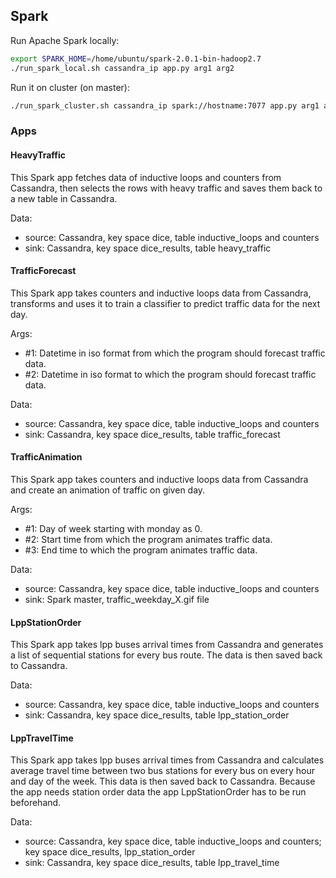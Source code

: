 ## Spark

Run Apache Spark locally:

```bash
export SPARK_HOME=/home/ubuntu/spark-2.0.1-bin-hadoop2.7
./run_spark_local.sh cassandra_ip app.py arg1 arg2
```

Run it on cluster (on master):

```bash
./run_spark_cluster.sh cassandra_ip spark://hostname:7077 app.py arg1 arg2
```

### Apps

#### HeavyTraffic

This Spark app fetches data of inductive loops and counters from Cassandra, then
selects the rows with heavy traffic and saves them back to a new table in
Cassandra.

Data:
* source: Cassandra, key space dice, table inductive_loops and counters
* sink: Cassandra, key space dice_results, table heavy_traffic

#### TrafficForecast

This Spark app takes counters and inductive loops data from Cassandra,
transforms and uses it to train a classifier to predict traffic data for the
next day.

Args:
* \#1: Datetime in iso format from which the program should forecast traffic
data.
* \#2: Datetime in iso format to which the program should forecast traffic data.

Data:
* source: Cassandra, key space dice, table inductive_loops and counters
* sink: Cassandra, key space dice_results, table traffic_forecast

#### TrafficAnimation

This Spark app takes counters and inductive loops data from Cassandra and create
an animation of traffic on given day.

Args:
* \#1: Day of week starting with monday as 0.
* \#2: Start time from which the program animates traffic data.
* \#3: End time to which the program animates traffic data.

Data:
* source: Cassandra, key space dice, table inductive_loops and counters
* sink: Spark master, traffic_weekday_X.gif file

#### LppStationOrder

This Spark app takes lpp buses arrival times from Cassandra and generates a list
of sequential stations for every bus route. The data is then saved back to
Cassandra.

Data:
* source: Cassandra, key space dice, table inductive_loops and counters
* sink: Cassandra, key space dice_results, table lpp_station_order

#### LppTravelTime

This Spark app takes lpp buses arrival times from Cassandra and calculates
average travel time between two bus stations for every bus on every hour and
day of the week. This data is then saved back to Cassandra. Because the app
needs station order data the app LppStationOrder has to be run beforehand. 

Data:
* source: Cassandra, key space dice, table inductive_loops and counters; key
space dice_results, lpp_station_order
* sink: Cassandra, key space dice_results, table lpp_travel_time